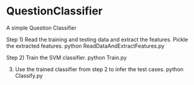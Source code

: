 # QuestionClassifier
A simple Question Classifier

Step 1) Read the training and testing data and extract the features. Pickle the extracted features.
python ReadDataAndExtractFeatures.py

Step 2) Train the SVM classifier.
python Train.py

3) Use the trained classifier from step 2 to infer the test cases.
python Classify.py

